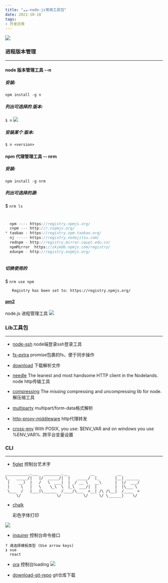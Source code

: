 ```yaml
---
title: "☁️☁️-node-js常用工具包"
date: 2021-10-18
tags: 
- 开发日常
---
```


![](https://upload-images.jianshu.io/upload_images/15312191-a2fc698a18d33959.png?imageMogr2/auto-orient/strip%7CimageView2/2/w/1240)


### 进程版本管理
---
#### node 版本管理工具 --n
##### 安装:
`npm install -g n`

##### 列出可选择的 版本:
`$ n`
![](https://upload-images.jianshu.io/upload_images/15312191-91b5412616cf0d03.png?imageMogr2/auto-orient/strip%7CimageView2/2/w/1240)

##### 安装某个 版本:
`$ n <version>`

#### npm 代理管理工具 -- nrm
##### 安装:
`npm install -g nrm`

##### 列出可选择的源:

$ `nrm ls`

```js


  npm ---- https://registry.npmjs.org/
  cnpm --- http://r.cnpmjs.org/
* taobao - https://registry.npm.taobao.org/
  nj ----- https://registry.nodejitsu.com/
  rednpm - http://registry.mirror.cqupt.edu.cn/
  npmMirror  https://skimdb.npmjs.com/registry/
  edunpm - http://registry.enpmjs.org/
  
```
##### 切换使用的

$ `nrm use npm`
 
```            
   Registry has been set to: https://registry.npmjs.org/
```
#### [pm2](https://www.npmjs.com/package/pm2)
node.js 进程管理工具
![](https://upload-images.jianshu.io/upload_images/15312191-3b0c37857ad77a75.png?imageMogr2/auto-orient/strip%7CimageView2/2/w/1240)

### Lib工具包
---
- [node-ssh](https://www.npmjs.com/package/node-ssh)
node端登录ssh登录工具

- [fs-extra](https://www.npmjs.com/package/fs-extra)
promise包裹的fs，便于同步操作
- [download](https://www.npmjs.com/package/download)
下载解析文件

- [needle](https://www.npmjs.com/package/needle)
The leanest and most handsome HTTP client in the Nodelands.
node http传输工具
 - [compressing](https://www.npmjs.com/package/compressing)
The missing compressing and uncompressing lib for node.
解压缩工具
- [multiparty](https://www.npmjs.com/package/multiparty)
multipart/form-data格式解析

- [http-proxy-middleware](https://www.npmjs.com/package/http-proxy-middleware)
http代理转发
- [cross-env](https://www.npmjs.com/package/cross-env)
 With POSIX, you use: $ENV_VAR and on windows you use %ENV_VAR%.
跨平台变量设置
### CLI
---
- [figlet](https://www.npmjs.com/package/figlet)
控制台艺术字
```
___________.___  ________.__          __          __        
\_   _____/|   |/  _____/|  |   _____/  |_       |__| ______
 |    __)  |   /   \  ___|  | _/ __ \   __\      |  |/  ___/
 |     \   |   \    \_\  \  |_\  ___/|  |        |  |\___ \
 \___  /   |___|\______  /____/\___  >__| /\ /\__|  /____  >
     \/                \/          \/     \/ \______|    \/
```
- [chalk](https://www.npmjs.com/package/chalk)

   彩色字体打印

![](https://upload-images.jianshu.io/upload_images/15312191-56166ee55f0bc179.png?imageMogr2/auto-orient/strip%7CimageView2/2/w/1240)

- [inquirer](https://www.npmjs.com/package/inquirer)
控制台命令接口
```
? 请选择模板类型 (Use arrow keys)
❯ vue
  react
```
- [ora](https://www.npmjs.com/package/ora)
控制台loading
![](https://upload-images.jianshu.io/upload_images/15312191-c61215bfa11ad4a5.png?imageMogr2/auto-orient/strip%7CimageView2/2/w/1240)

- [download-git-repo](https://www.npmjs.com/package/download-git-repo)
git仓库下载

